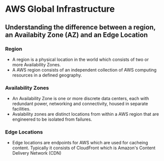 # AWS Global Infrastructure

## Understanding the difference between a region, an Availabity Zone (AZ) and an Edge Location

### Region

* A region is a physical location in the world which consists of two or more Availability Zones.
* A AWS region consists of an independent collection of AWS computing resources in a defined geography.

### Availability Zones

* An Availability Zone is one or more discrete data centers, each with redundant power, networking and connectivity, housed in separate facilities.
* Avalability zones are distinct locations from within a AWS region that are engineered to be isolated from failures.

### Edge Locations

* Edge locations are endpoints for AWS which are used for cacheing content. Typically it consists of CloudFront which is Amazon's Content Delivery Network (CDN)